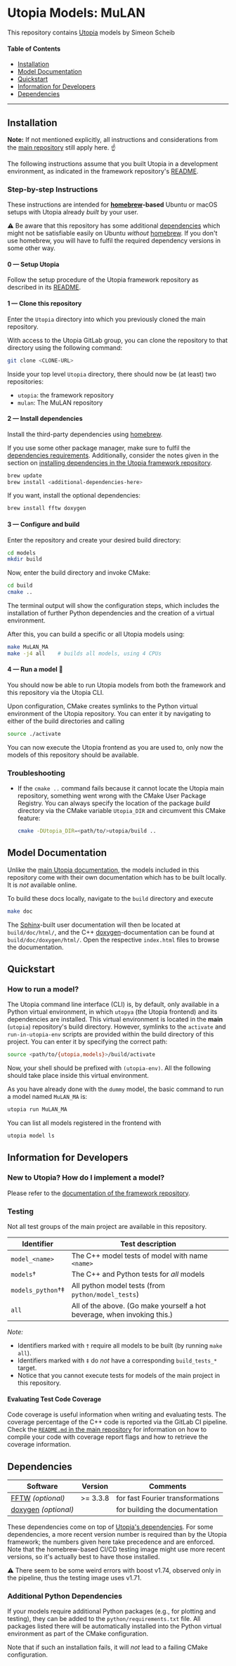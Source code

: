 # Utopia Models: MuLAN

This repository contains [Utopia] models by Simeon Scheib

#### Table of Contents
* [Installation](#installation)
* [Model Documentation](#model-documentation)
* [Quickstart](#quickstart)
* [Information for Developers](#information-for-developers)
* [Dependencies](#dependencies)

---

## Installation
**Note:** If not mentioned explicitly, all instructions and considerations from the [main repository][Utopia] still apply here. ☝️

The following instructions assume that you built Utopia in a development environment, as indicated in the framework repository's [README](https://gitlab.com/utopia-project/utopia).

### Step-by-step Instructions
These instructions are intended for **[homebrew]-based** Ubuntu or macOS setups with Utopia already _built_ by your user.

:warning: Be aware that this repository has some additional [dependencies](#dependencies) which might not be satisfiable easily on Ubuntu _without_ [homebrew].
If you don't use homebrew, you will have to fulfil the required dependency versions in some other way.


#### 0 — Setup Utopia
Follow the setup procedure of the Utopia framework repository as described in its [README](https://gitlab.com/utopia-project/utopia).


#### 1 — Clone this repository
Enter the `Utopia` directory into which you previously cloned the main repository.

With access to the Utopia GitLab group, you can clone the repository to that directory using the following command:

```bash
git clone <CLONE-URL>
```

Inside your top level `Utopia` directory, there should now be (at least) two repositories:
* `utopia`: the framework repository
* `mulan`: The MuLAN repository


#### 2 — Install dependencies
Install the third-party dependencies using [homebrew].

If you use some other package manager, make sure to fulfil the [dependencies requirements](#dependencies).
Additionally, consider the notes given in the section on [installing dependencies in the Utopia framework repository][Utopia_deps].

```bash
brew update
brew install <additional-dependencies-here>
```

If you want, install the optional dependencies:

```bash
brew install fftw doxygen
```


#### 3 — Configure and build
Enter the repository and create your desired build directory:

```bash
cd models
mkdir build
```

Now, enter the build directory and invoke CMake:

```bash
cd build
cmake ..
```

The terminal output will show the configuration steps, which includes the installation of further Python dependencies and the creation of a virtual environment.

After this, you can build a specific or all Utopia models using:

```bash
make MuLAN_MA
make -j4 all    # builds all models, using 4 CPUs
```


#### 4 — Run a model :tada:
You should now be able to run Utopia models from both the framework and this repository via the Utopia CLI.

Upon configuration, CMake creates symlinks to the Python virtual environment of the Utopia repository.
You can enter it by navigating to either of the build directories and calling

```bash
source ./activate
```

You can now execute the Utopia frontend as you are used to, only now the models of this repository should be available.


### Troubleshooting
* If the `cmake ..` command fails because it cannot locate the Utopia main
    repository, something went wrong with the CMake User Package Registry.
    You can always specify the location of the package _build_ directory via
    the CMake variable `Utopia_DIR` and circumvent this CMake feature:

    ```bash
    cmake -DUtopia_DIR=<path/to/>utopia/build ..
    ```


## Model Documentation
Unlike the [main Utopia documentation](https://hermes.iup.uni-heidelberg.de/utopia_doc/latest/html/), the models included in this repository come with their own documentation which has to be built locally.
It is *not* available online.

To build these docs locally, navigate to the `build` directory and execute

```bash
make doc
```

The [Sphinx](http://www.sphinx-doc.org/en/master/index.html)-built user documentation will then be located at `build/doc/html/`, and the C++ [doxygen](http://www.stack.nl/~dimitri/doxygen/)-documentation can be found at `build/doc/doxygen/html/`.
Open the respective `index.html` files to browse the documentation.



## Quickstart
### How to run a model?
The Utopia command line interface (CLI) is, by default, only available in a Python virtual environment, in which `utopya` (the Utopia frontend) and its dependencies are installed.
This virtual environment is located in the **main** (`utopia`) repository's build directory.
However, symlinks to the `activate` and `run-in-utopia-env` scripts are provided within the build directory of this project.
You can enter it by specifying the correct path:

```bash
source <path/to/{utopia,models}>/build/activate
```

Now, your shell should be prefixed with `(utopia-env)`.
All the following should take place inside this virtual environment.

As you have already done with the `dummy` model, the basic command to run a model named `MuLAN_MA` is:

```bash
utopia run MuLAN_MA
```

You can list all models registered in the frontend with

```bash
utopia model ls
```



## Information for Developers
### New to Utopia? How do I implement a model?
Please refer to the [documentation of the framework repository](https://hermes.iup.uni-heidelberg.de/utopia_doc/latest/html/).


### Testing
Not all test groups of the main project are available in this repository.

| Identifier        | Test description   |
| ----------------- | ------------------ |
| `model_<name>`    | The C++ model tests of model with name `<name>` |
| `models`†         | The C++ and Python tests for _all_ models |
| `models_python`†‡ | All python model tests (from `python/model_tests`) |
| `all`             | All of the above. (Go make yourself a hot beverage, when invoking this.) |

_Note:_
* Identifiers marked with `†` require all models to be built (by running `make all`).
* Identifiers marked with `‡` do _not_ have a corresponding `build_tests_*` target.
* Notice that you cannot execute tests for models of the main project in this repository.

#### Evaluating Test Code Coverage
Code coverage is useful information when writing and evaluating tests.
The coverage percentage of the C++ code is reported via the GitLab CI pipeline.
Check the [`README.md` in the main repository](https://ts-gitlab.iup.uni-heidelberg.de/utopia/utopia#c-code-coverage) for information on how to compile your code with coverage report flags and how to retrieve the coverage information.


## Dependencies
| Software                  | Version  | Comments |
| ------------------------- | -------- | -------- |
| [FFTW] _(optional)_       | >= 3.3.8 | for fast Fourier transformations |
| [doxygen] _(optional)_    |          | for building the documentation |

These dependencies come on top of [Utopia's dependencies][Utopia_deps].
For some dependencies, a more recent version number is required than by the Utopia framework; the numbers given here take precedence and are enforced.
Note that the homebrew-based CI/CD testing image might use more recent versions, so it's actually best to have those installed.

:warning: There seem to be some weird errors with boost v1.74, observed only in the pipeline, thus the testing image uses v1.71.


### Additional Python Dependencies
If your models require additional Python packages (e.g., for plotting and testing), they can be added to the `python/requirements.txt` file.
All packages listed there will be automatically installed into the Python virtual environment as part of the CMake configuration.

Note that if such an installation fails, it will _not_ lead to a failing CMake configuration.


[Utopia]: https://gitlab.com/utopia-project/utopia
[Utopia_deps]: https://gitlab.com/utopia-project/utopia#dependencies

[homebrew]: https://brew.sh
[armadillo]: http://arma.sourceforge.net/
[fmt]: https://fmt.dev/latest/index.html
[spdlog]: https://github.com/gabime/spdlog
[yaml-cpp]: https://github.com/jbeder/yaml-cpp
[graphviz]: https://www.graphviz.org/

[FFTW]: http://www.fftw.org/
[range-v3]: https://ericniebler.github.io/range-v3/
[doxygen]: http://www.doxygen.nl
